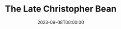 ---
title: The Late Christopher Bean
date: 2023-09-08T00:00:00
opening_date: 1935-11-11
closing_date:
layout: productions
program:
Theatre: Theatre Jacksonville
cast:
- Mrs. Haggett: Aileen Owen Hunter
- Dr. Haggett: Frank Heintz
- Rosen: Isaac Peiser
- Warren Creamer: John Salzer
- Ada Haggett: Katherine Sperring
- Tallant: Lawrence Case
- Susan Haggett: Margaret Hunter
- Davenport: Virgil Perry
- Abby: Winifred Snowden
crew:
- Director: Tracy L'Engle
- Props: Marion Hendry
- Prop Assistant:
  - Dore' Beauchamp-Nobbs
  - Grace Martin
  - Alice McMasters
- Staging:
  - Holden Blackwell
  - Mary Courtney
- Staging Assistant:
  - Roberta Williams
  - Stokes Perry
  - Boyd Elkins
---